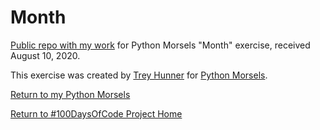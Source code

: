 # Month

[Public repo with my work](https://github.com/mUtterberg/python_morsels/tree/master/month/) for Python Morsels "Month" exercise, received August 10, 2020.

This exercise was created by [Trey Hunner](https://treyhunner.com/) for [Python Morsels](https://try.pythonmorsels.com/).

[Return to my Python Morsels](https://mutterberg.github.io/python_morsels)

[Return to #100DaysOfCode Project Home](https://mutterberg.github.io)
